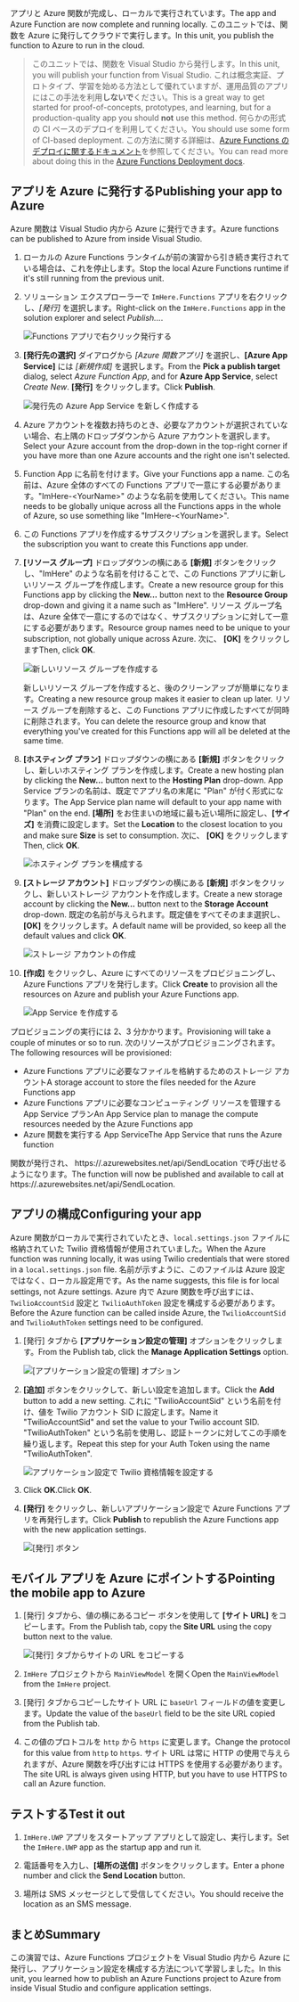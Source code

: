 <span data-ttu-id="0f4e8-101">アプリと Azure 関数が完成し、ローカルで実行されています。</span><span class="sxs-lookup"><span data-stu-id="0f4e8-101">The app and Azure Function are now complete and running locally.</span></span> <span data-ttu-id="0f4e8-102">このユニットでは、関数を Azure に発行してクラウドで実行します。</span><span class="sxs-lookup"><span data-stu-id="0f4e8-102">In this unit, you publish the function to Azure to run in the cloud.</span></span>

> <span data-ttu-id="0f4e8-103">このユニットでは、関数を Visual Studio から発行します。</span><span class="sxs-lookup"><span data-stu-id="0f4e8-103">In this unit, you will publish your function from Visual Studio.</span></span> <span data-ttu-id="0f4e8-104">これは概念実証、プロトタイプ、学習を始める方法として優れていますが、運用品質のアプリにはこの手法を利用**しないで**ください。</span><span class="sxs-lookup"><span data-stu-id="0f4e8-104">This is a great way to get started for proof-of-concepts, prototypes, and learning, but for a production-quality app you should **not** use this method.</span></span> <span data-ttu-id="0f4e8-105">何らかの形式の CI ベースのデプロイを利用してください。</span><span class="sxs-lookup"><span data-stu-id="0f4e8-105">You should use some form of CI-based deployment.</span></span> <span data-ttu-id="0f4e8-106">この方法に関する詳細は、[Azure Functions のデプロイに関するドキュメント](https://docs.microsoft.com/azure/azure-functions/functions-continuous-deployment)を参照してください。</span><span class="sxs-lookup"><span data-stu-id="0f4e8-106">You can read more about doing this in the [Azure Functions Deployment docs](https://docs.microsoft.com/azure/azure-functions/functions-continuous-deployment).</span></span>
>
## <a name="publishing-your-app-to-azure"></a><span data-ttu-id="0f4e8-107">アプリを Azure に発行する</span><span class="sxs-lookup"><span data-stu-id="0f4e8-107">Publishing your app to Azure</span></span>

<span data-ttu-id="0f4e8-108">Azure 関数は Visual Studio 内から Azure に発行できます。</span><span class="sxs-lookup"><span data-stu-id="0f4e8-108">Azure functions can be published to Azure from inside Visual Studio.</span></span>

1. <span data-ttu-id="0f4e8-109">ローカルの Azure Functions ランタイムが前の演習から引き続き実行されている場合は、これを停止します。</span><span class="sxs-lookup"><span data-stu-id="0f4e8-109">Stop the local Azure Functions runtime if it's still running from the previous unit.</span></span>

2. <span data-ttu-id="0f4e8-110">ソリューション エクスプローラーで `ImHere.Functions` アプリを右クリックし、*[発行]* を選択します。</span><span class="sxs-lookup"><span data-stu-id="0f4e8-110">Right-click on the `ImHere.Functions` app in the solution explorer and select *Publish...*.</span></span>

    ![Functions アプリで右クリック発行する](../media-drafts/8-right-click-publish.png)

3. <span data-ttu-id="0f4e8-112">**[発行先の選択]** ダイアログから *[Azure 関数アプリ]* を選択し、**[Azure App Service]** には *[新規作成]* を選択します。</span><span class="sxs-lookup"><span data-stu-id="0f4e8-112">From the **Pick a publish target** dialog, select *Azure Function App*, and for **Azure App Service**, select *Create New*.</span></span> <span data-ttu-id="0f4e8-113">**[発行]** をクリックします。</span><span class="sxs-lookup"><span data-stu-id="0f4e8-113">Click **Publish**.</span></span>

    ![発行先の Azure App Service を新しく作成する](../media-drafts/8-pick-publish-target.png)

4. <span data-ttu-id="0f4e8-115">Azure アカウントを複数お持ちのとき、必要なアカウントが選択されていない場合、右上隅のドロップダウンから Azure アカウントを選択します。</span><span class="sxs-lookup"><span data-stu-id="0f4e8-115">Select your Azure account from the drop-down in the top-right corner if you have more than one Azure accounts and the right one isn't selected.</span></span>

5. <span data-ttu-id="0f4e8-116">Function App に名前を付けます。</span><span class="sxs-lookup"><span data-stu-id="0f4e8-116">Give your Functions app a name.</span></span> <span data-ttu-id="0f4e8-117">この名前は、Azure 全体のすべての Functions アプリで一意にする必要があります。"ImHere-\<YourName\>" のような名前を使用してください。</span><span class="sxs-lookup"><span data-stu-id="0f4e8-117">This name needs to be globally unique across all the Functions apps in the whole of Azure, so use something like "ImHere-\<YourName\>".</span></span>

6. <span data-ttu-id="0f4e8-118">この Functions アプリを作成するサブスクリプションを選択します。</span><span class="sxs-lookup"><span data-stu-id="0f4e8-118">Select the subscription you want to create this Functions app under.</span></span>

7. <span data-ttu-id="0f4e8-119">**[リソース グループ]** ドロップダウンの横にある **[新規]** ボタンをクリックし、"ImHere" のような名前を付けることで、この Functions アプリに新しいリソース グループを作成します。</span><span class="sxs-lookup"><span data-stu-id="0f4e8-119">Create a new resource group for this Functions app by clicking the **New...** button next to the **Resource Group** drop-down and giving it a name such as "ImHere".</span></span> <span data-ttu-id="0f4e8-120">リソース グループ名は、Azure 全体で一意にするのではなく、サブスクリプションに対して一意にする必要があります。</span><span class="sxs-lookup"><span data-stu-id="0f4e8-120">Resource group names need to be unique to your subscription, not globally unique across Azure.</span></span> <span data-ttu-id="0f4e8-121">次に、 **[OK]** をクリックします</span><span class="sxs-lookup"><span data-stu-id="0f4e8-121">Then, click **OK**.</span></span>

    ![新しいリソース グループを作成する](../media-drafts/8-create-new-resource-group.png)

   <span data-ttu-id="0f4e8-123">新しいリソース グループを作成すると、後のクリーンアップが簡単になります。</span><span class="sxs-lookup"><span data-stu-id="0f4e8-123">Creating a new resource group makes it easier to clean up later.</span></span> <span data-ttu-id="0f4e8-124">リソース グループを削除すると、この Functions アプリに作成したすべてが同時に削除されます。</span><span class="sxs-lookup"><span data-stu-id="0f4e8-124">You can delete the resource group and know that everything you've created for this Functions app will all be deleted at the same time.</span></span>

8. <span data-ttu-id="0f4e8-125">**[ホスティング プラン]** ドロップダウンの横にある **[新規]** ボタンをクリックし、新しいホスティング プランを作成します。</span><span class="sxs-lookup"><span data-stu-id="0f4e8-125">Create a new hosting plan by clicking the **New...** button next to the **Hosting Plan** drop-down.</span></span> <span data-ttu-id="0f4e8-126">App Service プランの名前は、既定でアプリ名の末尾に "Plan" が付く形式になります。</span><span class="sxs-lookup"><span data-stu-id="0f4e8-126">The App Service plan name will default to your app name with "Plan" on the end.</span></span> <span data-ttu-id="0f4e8-127">**[場所]** をお住まいの地域に最も近い場所に設定し、**[サイズ]** を消費に設定します。</span><span class="sxs-lookup"><span data-stu-id="0f4e8-127">Set the **Location** to the closest location to you and make sure **Size** is set to consumption.</span></span> <span data-ttu-id="0f4e8-128">次に、 **[OK]** をクリックします</span><span class="sxs-lookup"><span data-stu-id="0f4e8-128">Then, click **OK**.</span></span>

    ![ホスティング プランを構成する](../media-drafts/8-configure-hosting-plan.png)

9. <span data-ttu-id="0f4e8-130">**[ストレージ アカウント]** ドロップダウンの横にある **[新規]** ボタンをクリックし、新しいストレージ アカウントを作成します。</span><span class="sxs-lookup"><span data-stu-id="0f4e8-130">Create a new storage account by clicking the **New...** button next to the **Storage Account** drop-down.</span></span> <span data-ttu-id="0f4e8-131">既定の名前が与えられます。既定値をすべてそのまま選択し、**[OK]** をクリックします。</span><span class="sxs-lookup"><span data-stu-id="0f4e8-131">A default name will be provided, so keep all the default values and click **OK**.</span></span>

    ![ストレージ アカウントの作成](../media-drafts/8-create-storage-account.png)

10. <span data-ttu-id="0f4e8-133">**[作成]** をクリックし、Azure にすべてのリソースをプロビジョニングし、Azure Functions アプリを発行します。</span><span class="sxs-lookup"><span data-stu-id="0f4e8-133">Click **Create** to provision all the resources on Azure and publish your Azure Functions app.</span></span>

    ![App Service を作成する](../media-drafts/8-create-app-service.png)

<span data-ttu-id="0f4e8-135">プロビジョニングの実行には 2、3 分かかります。</span><span class="sxs-lookup"><span data-stu-id="0f4e8-135">Provisioning will take a couple of minutes or so to run.</span></span> <span data-ttu-id="0f4e8-136">次のリソースがプロビジョニングされます。</span><span class="sxs-lookup"><span data-stu-id="0f4e8-136">The following resources will be provisioned:</span></span>

* <span data-ttu-id="0f4e8-137">Azure Functions アプリに必要なファイルを格納するためのストレージ アカウント</span><span class="sxs-lookup"><span data-stu-id="0f4e8-137">A storage account to store the files needed for the Azure Functions app</span></span>
* <span data-ttu-id="0f4e8-138">Azure Functions アプリに必要なコンピューティング リソースを管理する App Service プラン</span><span class="sxs-lookup"><span data-stu-id="0f4e8-138">An App Service plan to manage the compute resources needed by the Azure Functions app</span></span>
* <span data-ttu-id="0f4e8-139">Azure 関数を実行する App Service</span><span class="sxs-lookup"><span data-stu-id="0f4e8-139">The App Service that runs the Azure function</span></span>

<span data-ttu-id="0f4e8-140">関数が発行され、 https://<your-app-name>.azurewebsites.net/api/SendLocation で呼び出せるようになります。</span><span class="sxs-lookup"><span data-stu-id="0f4e8-140">The function will now be published and available to call at https://<your-app-name>.azurewebsites.net/api/SendLocation.</span></span>

## <a name="configuring-your-app"></a><span data-ttu-id="0f4e8-141">アプリの構成</span><span class="sxs-lookup"><span data-stu-id="0f4e8-141">Configuring your app</span></span>

<span data-ttu-id="0f4e8-142">Azure 関数がローカルで実行されていたとき、`local.settings.json` ファイルに格納されていた Twilio 資格情報が使用されていました。</span><span class="sxs-lookup"><span data-stu-id="0f4e8-142">When the Azure function was running locally, it was using Twilio credentials that were stored in a `local.settings.json` file.</span></span> <span data-ttu-id="0f4e8-143">名前が示すように、このファイルは Azure 設定ではなく、ローカル設定用です。</span><span class="sxs-lookup"><span data-stu-id="0f4e8-143">As the name suggests, this file is for local settings, not Azure settings.</span></span> <span data-ttu-id="0f4e8-144">Azure 内で Azure 関数を呼び出すには、`TwilioAccountSid` 設定と `TwilioAuthToken` 設定を構成する必要があります。</span><span class="sxs-lookup"><span data-stu-id="0f4e8-144">Before the Azure function can be called inside Azure, the `TwilioAccountSid` and `TwilioAuthToken` settings need to be configured.</span></span>

1. <span data-ttu-id="0f4e8-145">[発行] タブから **[アプリケーション設定の管理]** オプションをクリックします。</span><span class="sxs-lookup"><span data-stu-id="0f4e8-145">From the Publish tab, click the **Manage Application Settings** option.</span></span>

    ![[アプリケーション設定の管理] オプション](../media-drafts/8-application-settings-option.png)

2. <span data-ttu-id="0f4e8-147">**[追加]** ボタンをクリックして、新しい設定を追加します。</span><span class="sxs-lookup"><span data-stu-id="0f4e8-147">Click the **Add** button to add a new setting.</span></span> <span data-ttu-id="0f4e8-148">これに "TwilioAccountSid" という名前を付け、値を Twilio アカウント SID に設定します。</span><span class="sxs-lookup"><span data-stu-id="0f4e8-148">Name it "TwilioAccountSid" and set the value to your Twilio account SID.</span></span> <span data-ttu-id="0f4e8-149">"TwilioAuthToken" という名前を使用し、認証トークンに対してこの手順を繰り返します。</span><span class="sxs-lookup"><span data-stu-id="0f4e8-149">Repeat this step for your Auth Token using the name "TwilioAuthToken".</span></span>

    ![アプリケーション設定で Twilio 資格情報を設定する](../media-drafts/8-set-creds-in-app-settings.png)

3. <span data-ttu-id="0f4e8-151">Click **OK**.</span><span class="sxs-lookup"><span data-stu-id="0f4e8-151">Click **OK**.</span></span>

4. <span data-ttu-id="0f4e8-152">**[発行]** をクリックし、新しいアプリケーション設定で Azure Functions アプリを再発行します。</span><span class="sxs-lookup"><span data-stu-id="0f4e8-152">Click **Publish** to republish the Azure Functions app with the new application settings.</span></span>

    ![[発行] ボタン](../media-drafts/8-publish-application-button.png)

## <a name="pointing-the-mobile-app-to-azure"></a><span data-ttu-id="0f4e8-154">モバイル アプリを Azure にポイントする</span><span class="sxs-lookup"><span data-stu-id="0f4e8-154">Pointing the mobile app to Azure</span></span>

1. <span data-ttu-id="0f4e8-155">[発行] タブから、値の横にあるコピー ボタンを使用して **[サイト URL]** をコピーします。</span><span class="sxs-lookup"><span data-stu-id="0f4e8-155">From the Publish tab, copy the **Site URL** using the copy button next to the value.</span></span>

    ![[発行] タブからサイトの URL をコピーする](../media-drafts/8-copy-site-url.png)

2. <span data-ttu-id="0f4e8-157">`ImHere` プロジェクトから `MainViewModel` を開く</span><span class="sxs-lookup"><span data-stu-id="0f4e8-157">Open the `MainViewModel` from the `ImHere` project.</span></span>

3. <span data-ttu-id="0f4e8-158">[発行] タブからコピーしたサイト URL に `baseUrl` フィールドの値を変更します。</span><span class="sxs-lookup"><span data-stu-id="0f4e8-158">Update the value of the `baseUrl` field to be the site URL copied from the Publish tab.</span></span>

4. <span data-ttu-id="0f4e8-159">この値のプロトコルを `http` から `https` に変更します。</span><span class="sxs-lookup"><span data-stu-id="0f4e8-159">Change the protocol for this value from `http` to `https`.</span></span> <span data-ttu-id="0f4e8-160">サイト URL は常に HTTP の使用で与えられますが、Azure 関数を呼び出すには HTTPS を使用する必要があります。</span><span class="sxs-lookup"><span data-stu-id="0f4e8-160">The site URL is always given using HTTP, but you have to use HTTPS to call an Azure function.</span></span>

## <a name="test-it-out"></a><span data-ttu-id="0f4e8-161">テストする</span><span class="sxs-lookup"><span data-stu-id="0f4e8-161">Test it out</span></span>

1. <span data-ttu-id="0f4e8-162">`ImHere.UWP` アプリをスタートアップ アプリとして設定し、実行します。</span><span class="sxs-lookup"><span data-stu-id="0f4e8-162">Set the `ImHere.UWP` app as the startup app and run it.</span></span>

2. <span data-ttu-id="0f4e8-163">電話番号を入力し、**[場所の送信]** ボタンをクリックします。</span><span class="sxs-lookup"><span data-stu-id="0f4e8-163">Enter a phone number and click the **Send Location** button.</span></span>

3. <span data-ttu-id="0f4e8-164">場所は SMS メッセージとして受信してください。</span><span class="sxs-lookup"><span data-stu-id="0f4e8-164">You should receive the location as an SMS message.</span></span>

## <a name="summary"></a><span data-ttu-id="0f4e8-165">まとめ</span><span class="sxs-lookup"><span data-stu-id="0f4e8-165">Summary</span></span>

<span data-ttu-id="0f4e8-166">この演習では、Azure Functions プロジェクトを Visual Studio 内から Azure に発行し、アプリケーション設定を構成する方法について学習しました。</span><span class="sxs-lookup"><span data-stu-id="0f4e8-166">In this unit, you learned how to publish an Azure Functions project to Azure from inside Visual Studio and configure application settings.</span></span>